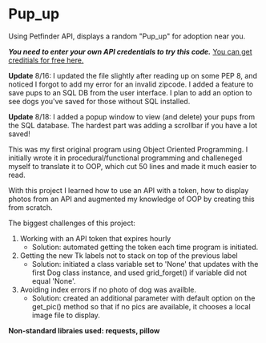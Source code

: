 # Pup_up
Using Petfinder API, displays a random "Pup_up" for adoption near you. 


***You need to enter your own API credentials to try this code.***
[You can get creditials for free here.](https://www.petfinder.com/developers/v2/docs/#using-the-api)

**Update** 8/16: I updated the file slightly after reading up on some PEP 8, and noticed I forgot to add my error for an invalid zipcode. I added a feature to save pups to an SQL DB from the user interface. I plan to add an option to see dogs you've saved for those without SQL installed.

**Update** 8/18: I added a popup window to view (and delete) your pups from the SQL database. The hardest part was adding a scrollbar if you have a lot saved!

This was my first original program using Object Oriented Programming. I initially wrote it in procedural/functional programming and challeneged myself to translate it to OOP, which cut 50 lines and made it much easier to read. 

With this project I learned how to use an API with a token, how to display photos from an API and augmented my knowledge of OOP by creating this from scratch. 

The biggest challenges of this project: 
1. Working with an API token that expires hourly
     * Solution: automated getting the token each time program is initiated. 
2. Getting the new Tk labels not to stack on top of the previous label
     * Solution: initiated a class variable set to 'None' that updates with the first Dog class instance, and used grid_forget() if variable did not equal 'None'.
3. Avoiding index errors if no photo of dog was availble.
     * Solution: created an additional parameter with default option on the get_pic() method so that if no pics are available, it chooses a local image file to display.

**Non-standard libraies used: requests, pillow**

